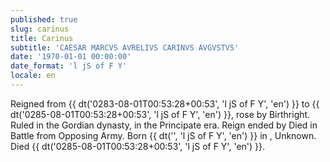 ```yaml
---
published: true
slug: carinus
title: Carinus
subtitle: 'CAESAR MARCVS AVRELIVS CARINVS AVGVSTVS'
date: '1970-01-01 00:00:00'
date_format: 'l jS of F Y'
locale: en
---
```


Reigned from {{ dt('0283-08-01T00:53:28+00:53', 'l jS of F Y', 'en') }} to {{ dt('0285-08-01T00:53:28+00:53', 'l jS of F Y', 'en') }}, rose by Birthright. Ruled in the Gordian dynasty, in the Principate era. Reign ended by Died in Battle from Opposing Army. Born {{ dt('', 'l jS of F Y', 'en') }} in , Unknown. Died {{ dt('0285-08-01T00:53:28+00:53', 'l jS of F Y', 'en') }}.

